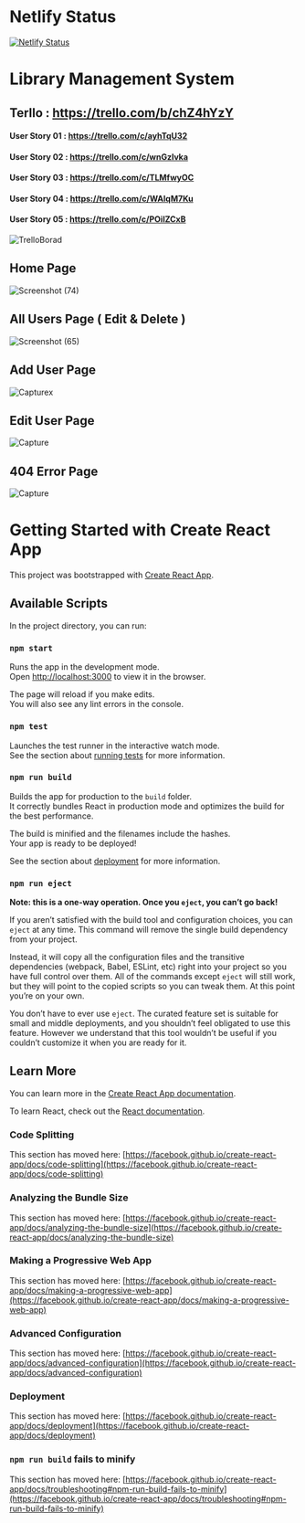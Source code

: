 # Netlify Status

[![Netlify Status](https://api.netlify.com/api/v1/badges/74e8bb11-3331-4f7c-a87a-a4fb5fd6d7ea/deploy-status)](https://app.netlify.com/sites/elastic-hopper-3d8d8a/deploys)

# Library Management System

## Terllo : https://trello.com/b/chZ4hYzY
#### User Story 01 : https://trello.com/c/ayhTqU32
#### User Story 02 : https://trello.com/c/wnGzlvka
#### User Story 03 : https://trello.com/c/TLMfwyOC
#### User Story 04 : https://trello.com/c/WAlqM7Ku
#### User Story 05 : https://trello.com/c/POilZCxB


![TrelloBorad](https://user-images.githubusercontent.com/69831766/131212058-c9f6b099-1e4e-41c9-9d48-5b8814275492.JPG)


## Home Page

![Screenshot (74)](https://user-images.githubusercontent.com/69831766/129481260-78e616e7-4b10-4c7e-90c0-ff9c15ce1bf2.png)

## All Users Page ( Edit & Delete )

![Screenshot (65)](https://user-images.githubusercontent.com/69831766/129481273-7b2fc565-fe06-43d1-b99d-8e1254a64789.png)

## Add User Page

![Capturex](https://user-images.githubusercontent.com/69831766/129481279-9e7f24cc-b038-4188-9aff-68206f575128.JPG)

## Edit User Page

![Capture](https://user-images.githubusercontent.com/69831766/129481282-97143636-126e-4ec2-9b2f-38a1f7cd3786.JPG)

## 404 Error Page

![Capture](https://user-images.githubusercontent.com/69831766/131210788-9bcb4726-dcf5-46fa-804a-bb864f70b1ac.JPG)

# Getting Started with Create React App

This project was bootstrapped with [Create React App](https://github.com/facebook/create-react-app).

## Available Scripts

In the project directory, you can run:

### `npm start`

Runs the app in the development mode.\
Open [http://localhost:3000](http://localhost:3000) to view it in the browser.

The page will reload if you make edits.\
You will also see any lint errors in the console.

### `npm test`

Launches the test runner in the interactive watch mode.\
See the section about [running tests](https://facebook.github.io/create-react-app/docs/running-tests) for more information.

### `npm run build`

Builds the app for production to the `build` folder.\
It correctly bundles React in production mode and optimizes the build for the best performance.

The build is minified and the filenames include the hashes.\
Your app is ready to be deployed!

See the section about [deployment](https://facebook.github.io/create-react-app/docs/deployment) for more information.

### `npm run eject`

**Note: this is a one-way operation. Once you `eject`, you can’t go back!**

If you aren’t satisfied with the build tool and configuration choices, you can `eject` at any time. This command will remove the single build dependency from your project.

Instead, it will copy all the configuration files and the transitive dependencies (webpack, Babel, ESLint, etc) right into your project so you have full control over them. All of the commands except `eject` will still work, but they will point to the copied scripts so you can tweak them. At this point you’re on your own.

You don’t have to ever use `eject`. The curated feature set is suitable for small and middle deployments, and you shouldn’t feel obligated to use this feature. However we understand that this tool wouldn’t be useful if you couldn’t customize it when you are ready for it.

## Learn More

You can learn more in the [Create React App documentation](https://facebook.github.io/create-react-app/docs/getting-started).

To learn React, check out the [React documentation](https://reactjs.org/).

### Code Splitting

This section has moved here: [https://facebook.github.io/create-react-app/docs/code-splitting](https://facebook.github.io/create-react-app/docs/code-splitting)

### Analyzing the Bundle Size

This section has moved here: [https://facebook.github.io/create-react-app/docs/analyzing-the-bundle-size](https://facebook.github.io/create-react-app/docs/analyzing-the-bundle-size)

### Making a Progressive Web App

This section has moved here: [https://facebook.github.io/create-react-app/docs/making-a-progressive-web-app](https://facebook.github.io/create-react-app/docs/making-a-progressive-web-app)

### Advanced Configuration

This section has moved here: [https://facebook.github.io/create-react-app/docs/advanced-configuration](https://facebook.github.io/create-react-app/docs/advanced-configuration)

### Deployment

This section has moved here: [https://facebook.github.io/create-react-app/docs/deployment](https://facebook.github.io/create-react-app/docs/deployment)

### `npm run build` fails to minify

This section has moved here: [https://facebook.github.io/create-react-app/docs/troubleshooting#npm-run-build-fails-to-minify](https://facebook.github.io/create-react-app/docs/troubleshooting#npm-run-build-fails-to-minify)
